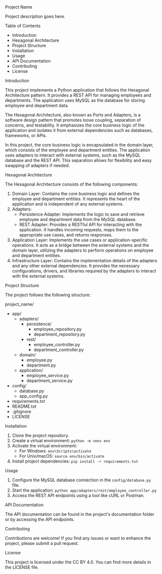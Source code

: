 Project Name

Project description goes here.


Table of Contents

- Introduction
- Hexagonal Architecture
- Project Structure
- Installation
- Usage
- API Documentation
- Contributing
- License


Introduction

This project implements a Python application that follows the Hexagonal Architecture pattern. It provides a REST API for managing employees and departments. The application uses MySQL as the database for storing employee and department data.

The Hexagonal Architecture, also known as Ports and Adapters, is a software design pattern that promotes loose coupling, separation of concerns, and testability. It emphasizes the core business logic of the application and isolates it from external dependencies such as databases, frameworks, or APIs.

In this project, the core business logic is encapsulated in the domain layer, which consists of the employee and department entities. The application uses adapters to interact with external systems, such as the MySQL database and the REST API. This separation allows for flexibility and easy swapping of adapters if needed.


Hexagonal Architecture

The Hexagonal Architecture consists of the following components:

1. Domain Layer: Contains the core business logic and defines the employee and department entities. It represents the heart of the application and is independent of any external systems.
2. Adapters:
   - Persistence Adapter: Implements the logic to save and retrieve employee and department data from the MySQL database.
   - REST Adapter: Provides a RESTful API for interacting with the application. It handles incoming requests, maps them to the appropriate use cases, and returns responses.
3. Application Layer: Implements the use cases or application-specific operations. It acts as a bridge between the external systems and the domain layer, utilizing the adapters to perform operations on employee and department entities.
4. Infrastructure Layer: Contains the implementation details of the adapters and any other external dependencies. It provides the necessary configurations, drivers, and libraries required by the adapters to interact with the external systems.


Project Structure

The project follows the following structure:

project_name/
- app/
  - adapters/
    - persistence/
      - employee_repository.py
      - department_repository.py
    - rest/
      - employee_controller.py
      - department_controller.py
  - domain/
    - employee.py
    - department.py
  - application/
    - employee_service.py
    - department_service.py
- config/
  - database.py
  - app_config.py
- requirements.txt
- README.txt
- .gitignore
- LICENSE


Installation

1. Clone the project repository.
2. Create a virtual environment: `python -m venv env`
3. Activate the virtual environment:
   - For Windows: `env\Scripts\activate`
   - For Unix/macOS: `source env/bin/activate`
4. Install project dependencies: `pip install -r requirements.txt`


Usage

1. Configure the MySQL database connection in the `config/database.py` file.
2. Start the application: `python app/adapters/rest/employee_controller.py`
3. Access the REST API endpoints using a tool like cURL or Postman.


API Documentation

The API documentation can be found in the project's documentation folder or by accessing the API endpoints.


Contributing

Contributions are welcome! If you find any issues or want to enhance the project, please submit a pull request.


License

This project is licensed under the CC BY 4.0. You can find more details in the LICENSE file.

